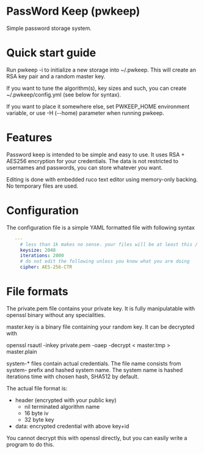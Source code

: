 PassWord Keep (pwkeep)
======================

Simple password storage system. 

Quick start guide
=================

Run pwkeep -i to initialize a new storage into ~/.pwkeep. This will create an RSA key pair and a random master key.

If you want to tune the algorithm(s), key sizes and such, you can create ~/.pwkeep/config.yml (see below for syntax).

If you want to place it somewhere else, set PWKEEP\_HOME environment variable, or use -H (--home) parameter when running pwkeep. 

Features
========

Password keep is intended to be simple and easy to use. It uses RSA + AES256 encryption for your credentials. The
data is not restricted to usernames and passwords, you can store whatever you want.

Editing is done with embedded ruco text editor using memory-only backing. No temporary files are used. 

Configuration
=============

The configuration file is a simple YAML formatted file with following syntax

```yaml
   ---
     # less than 1k makes no sense. your files will be at least this / 8 bytes. 
     keysize: 2048 
     iterations: 2000
     # do not edit the following unless you know what you are doing
     cipher: AES-256-CTR
```

File formats
============

The private.pem file contains your private key. It is fully manipulatable with openssl binary without any specialities.

master.key is a binary file containing your random key. It can be decrypted with

  openssl rsautl -inkey private.pem -oaep -decrypt < master.tmp > master.plain

system-\* files contain actual credentials. The file name consists from system- prefix and hashed system name. The system
name is hashed iterations time with chosen hash, SHA512 by default.

The actual file format is:
 
  * header (encrypted with your public key)
    * nil terminated algorithm name
    * 16 byte iv
    * 32 byte key 
  * data: encrypted credential with above key+id

You cannot decrypt this with openssl directly, but you can easily write a program to do this. 
